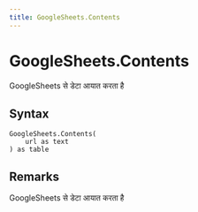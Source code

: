 ```yaml
---
title: GoogleSheets.Contents
---
```


# GoogleSheets.Contents


GoogleSheets से डेटा आयात करता है


## Syntax

```powerquery
GoogleSheets.Contents(
    url as text
) as table
```


## Remarks

GoogleSheets से डेटा आयात करता है


